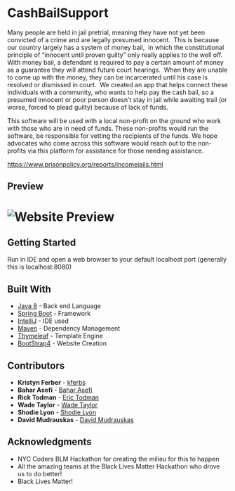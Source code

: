 # CashBailSupport
Many people are held in jail pretrial, meaning they have not yet been convicted 
of a crime and are legally presumed innocent.  This is because our country 
largely has a system of money bail,  in which the constitutional 
principle of “innocent until proven guilty” only really applies to the well off. 
With money bail, a defendant is required to pay a certain amount of money as a 
guarantee they will attend future court hearings.  When they are unable to come
 up with the money, they can be incarcerated until his case is resolved or dismissed 
 in court.  We created an app that helps connect these individuals with a 
 community, who wants to help pay the cash bail, so a presumed innocent or poor person
  doesn’t stay in jail while awaiting trail (or worse, forced to plead guilty) because
   of lack of funds.

This software will be used with a local non-profit on the ground who work with those
 who are in need of funds. These non-profits would run the software, be responsible
  for vetting the recipients of the funds. We hope advocates who come across this 
  software would reach out to the non-profits via this platform for assistance for 
  those needing assistance.

https://www.prisonpolicy.org/reports/incomejails.html

## Preview

![Website Preview](https://res.cloudinary.com/kristynf/image/upload/v1592227112/BailSupportBLM/Screen_Shot_2020-06-15_at_9.15.16_AM_ohereu.png)
=======
## Getting Started

Run in IDE and open a web browser to your default localhost port (generally this is localhost:8080)

## Built With

* [Java 8](https://www.java.com/en/) - Back end Language
* [Spring Boot](https://spring.io/projects/spring-boot) - Framework
* [IntelliJ](https://www.jetbrains.com/idea/) - IDE used
* [Maven](http://maven.apache.org/) - Dependency Management
* [Thymeleaf](http://www.thymeleaf.org/) - Template Engine
* [BootStrap4](https://getbootstrap.com/docs/4.0) - Website Creation

## Contributors

* **Kristyn Ferber**  - [kferbs](https://github.com/kristynf)
* **Bahar Asefi**  - [Bahar Asefi](https://github.com/Bahar61)
* **Rick Todman** - [Eric Todman](https://github.com/ricksinclair)
* **Wade Taylor**  - [Wade Taylor](https://www.linkedin.com/in/wade-taylor-5011319b/)
* **Shodie Lyon** - [Shodie Lyon](https://www.linkedin.com/in/shodielyon/)
* **David Mudrauskas** - [David Mudrauskas](https://www.linkedin.com/in/davidmudrauskas/)
## Acknowledgments

* NYC Coders BLM Hackathon for creating the milieu for this to happen 
* All the amazing teams at the Black Lives Matter Hackathon who drove us to do better!
* Black Lives Matter!
